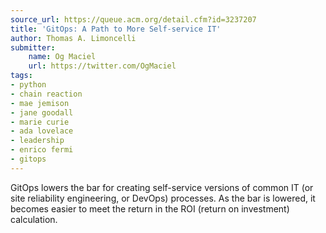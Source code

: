 ```yaml
---
source_url: https://queue.acm.org/detail.cfm?id=3237207
title: 'GitOps: A Path to More Self-service IT'
author: Thomas A. Limoncelli
submitter:
    name: Og Maciel
    url: https://twitter.com/OgMaciel
tags:
- python
- chain reaction
- mae jemison
- jane goodall
- marie curie
- ada lovelace
- leadership
- enrico fermi
- gitops
---
```


GitOps lowers the bar for creating self-service versions of common IT (or site reliability engineering, or DevOps) processes. As the bar is lowered, it becomes easier to meet the return in the ROI (return on investment) calculation.
